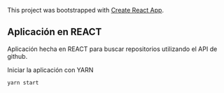 This project was bootstrapped with [Create React App](https://github.com/facebook/create-react-app).

## Aplicación en REACT

Aplicación hecha en REACT para buscar repositorios utilizando el API de github.

Iniciar la aplicación con YARN
```bash
yarn start
```